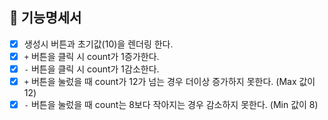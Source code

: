 ## 🚀 기능명세서

- [x] 생성시 버튼과 초기값(10)을 렌더링 한다.
- [x] `+` 버튼을 클릭 시 count가 1증가한다.
- [x] `-` 버튼을 클릭 시 count가 1감소한다.
- [x] `+` 버튼을 눌렀을 때 count가 12가 넘는 경우 더이상 증가하지 못한다. (Max 값이 12)
- [x] `-` 버튼을 눌렀을 때 count는 8보다 작아지는 경우 감소하지 못한다. (Min 값이 8)
